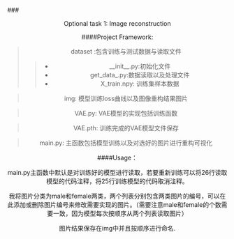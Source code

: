 ###<center>Optional task 1: Image reconstruction

####Project Framework:
> dataset :包含训练与测试数据与读取文件
>>* \_\_init__.py:初始化文件
>>* get_data_.py:数据读取以及处理文件
>>* X_train.npy: 训练集样本数据

>img: 模型训练loss曲线以及图像重构结果图片

>VAE.py: VAE模型的实现包括训练函数

>VAE.pth: 训练完成的VAE模型文件保存

>main.py: 主函数包括模型训练以及对选好的图片进行重构可视化

####Usage：

main.py主函数中默认是对训练好的模型进行读取，若要重新训练可以将26行读取模型的代码注释，将25行训练模型的代码取消注释。

我将图片分类为male和female两类，两个列表分别包含两类图片的编号，可以在此添加或删除图片编号来修改需要实现的图片。（需要注意male和female的个数需要一致，因为模型每次按顺序从两个列表读取图片）

图片结果保存在img中并且按顺序进行命名.

